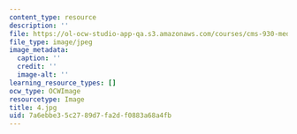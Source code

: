 ```yaml
---
content_type: resource
description: ''
file: https://ol-ocw-studio-app-qa.s3.amazonaws.com/courses/cms-930-media-education-and-the-marketplace-fall-2001/7a6ebbe35c2789d7fa2df0883a68a4fb_4.jpg
file_type: image/jpeg
image_metadata:
  caption: ''
  credit: ''
  image-alt: ''
learning_resource_types: []
ocw_type: OCWImage
resourcetype: Image
title: 4.jpg
uid: 7a6ebbe3-5c27-89d7-fa2d-f0883a68a4fb
---
```

